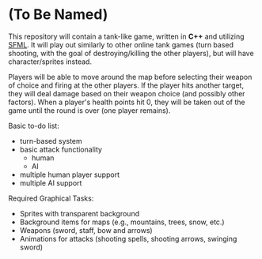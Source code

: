 (To Be Named)
====

This repository will contain a tank-like game, written in **C++** and utilizing [SFML](http://www.sfml-dev.org/).
It will play out similarly to other online tank games (turn based shooting, with the goal of destroying/killing the other players), but will have character/sprites instead.

Players will be able to move around the map before selecting their weapon of choice and firing at the other players. If the player hits another target, they will deal damage based on their weapon choice (and possibly other factors). When a player's health points hit 0, they will be taken out of the game until the round is over (one player remains).

Basic to-do list:
- turn-based system
- basic attack functionality
  - human
  - AI
- multiple human player support
- multiple AI support

Required Graphical Tasks:
- Sprites with transparent background
- Background items for maps (e.g., mountains, trees, snow, etc.)
- Weapons (sword, staff, bow and arrows)
- Animations for attacks (shooting spells, shooting arrows, swinging sword)